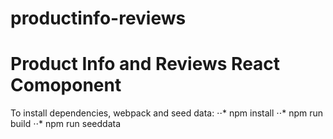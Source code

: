 # productinfo-reviews

# Product Info and Reviews React Comoponent

To install dependencies, webpack and seed data:
⋅⋅* npm install
⋅⋅* npm run build
⋅⋅\* npm run seeddata
